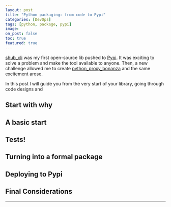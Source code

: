 ```yaml
---
layout: post
title: "Python packaging: from code to Pypi"
categories: [DevOps]
tags: [python, package, pypi]
image: 
on_post: false
toc: true
featured: true
---
```


[shub_cli](https://github.com/victormartinez/shub_cli) was my first open-source lib pushed to [Pypi](https://pypi.org). It was exciting to solve a problem and make the tool available to anyone. Then, a new challenge allowed me to create [python_proxy_bonanza](https://github.com/victormartinez/python_proxy_bonanza) and the same excitement arose. 


In this post I will guide you from the very start of your library, going through code designs and 


## Start with why


## A basic start


## Tests!


## Turning into a formal package


## Deploying to Pypi


## Final Considerations


---

